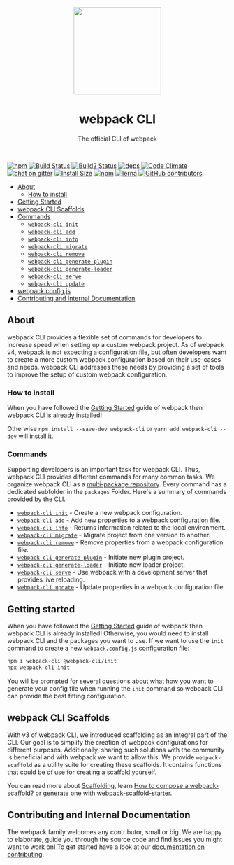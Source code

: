 <div align="center">
	<a href="https://github.com/webpack/webpack-cli">
		<img width="200" height="200" src="https://webpack.js.org/assets/icon-square-big.svg">
	</a>
</div>

<h1 align="center">webpack CLI</h1>

<p align="center">
  The official CLI of webpack
</p>
<br>

[![npm](https://img.shields.io/npm/v/webpack-cli.svg)](https://www.npmjs.com/package/webpack-cli)
[![Build Status](https://travis-ci.org/webpack/webpack-cli.svg)](https://travis-ci.org/webpack/webpack-cli)
[![Build2 Status](https://dev.azure.com/webpack/webpack/_apis/build/status/webpack.webpack-cli)](https://dev.azure.com/webpack/webpack/_build/latest?definitionId=4)
[![deps][deps]][deps-url]
[![Code Climate](https://codeclimate.com/github/webpack/webpack-cli/badges/gpa.svg)](https://codeclimate.com/github/webpack/webpack-cli)
[![chat on gitter](https://badges.gitter.im/webpack/webpack.svg)](https://gitter.im/webpack/webpack)
[![Install Size](https://packagephobia.now.sh/badge?p=webpack-cli)](https://packagephobia.now.sh/result?p=webpack-cli)
[![npm](https://img.shields.io/npm/dw/webpack-cli.svg)](https://www.npmjs.com/package/webpack-cli)
[![lerna](https://img.shields.io/badge/maintained%20with-lerna-cc00ff.svg)](https://lernajs.io/)
[![GitHub contributors](https://img.shields.io/github/contributors/webpack/webpack-cli.svg)](https://github.com/webpack/webpack-cli/graphs/contributors)


* [About](#about)
  - [How to install](#how-to-install)
* [Getting Started](#getting-started)
* [webpack CLI Scaffolds](#webpack-cli-scaffolds)
* [Commands](#commands)
  - [`webpack-cli init`](./packages/init/README.md#webpack-cli-init)
  - [`webpack-cli add`](./packages/add/README.md#webpack-cli-add)
  - [`webpack-cli info`](./packages/info/README.md#webpack-cli-info)
  - [`webpack-cli migrate`](./packages/migrate/README.md#webpack-cli-migrate)
  - [`webpack-cli remove`](./packages/remove/README.md#webpack-cli-remove)
  - [`webpack-cli generate-plugin`](./packages/generate-plugin/README.md#webpack-cli-generate-plugin)
  - [`webpack-cli generate-loader`](./packages/generate-loader/README.md#webpack-cli-generate-loader)
  - [`webpack-cli serve`](./packages/serve/README.md#webpack-cli-serve)
  - [`webpack-cli update`](./packages/update/README.md#webpack-cli-update)
* [webpack.config.js](https://webpack.js.org/concepts/configuration/)
* [Contributing and Internal Documentation](#contributing-and-internal-documentation)

## About

webpack CLI provides a flexible set of commands for developers to increase speed when setting up a custom webpack project. As of webpack v4, webpack is not expecting a configuration file, but often developers want to create a more custom webpack configuration based on their use-cases and needs. webpack CLI addresses these needs by providing a set of tools to improve the setup of custom webpack configuration.

### How to install

When you have followed the [Getting Started](https://webpack.js.org/guides/getting-started/) guide of webpack then webpack CLI is already installed!

Otherwise `npm install --save-dev webpack-cli` or `yarn add webpack-cli --dev` will install it. 

### Commands

Supporting developers is an important task for webpack CLI. Thus, webpack CLI provides different commands for many common tasks. We organize webpack CLI as a [multi-package repository](https://github.com/lerna/lerna). Every command has a dedicated subfolder in the `packages` Folder. Here's a summary of commands provided by the CLI.

- [`webpack-cli init`](./packages/init/README.md#webpack-cli-init) - Create a new webpack configuration.
- [`webpack-cli add`](./packages/add/README.md#webpack-cli-add) - Add new properties to a webpack configuration file.
- [`webpack-cli info`](./packages/info/README.md#webpack-cli-info) - Returns information related to the local environment.
- [`webpack-cli migrate`](./packages/migrate/README.md#webpack-cli-migrate) - Migrate project from one version to another.
- [`webpack-cli remove`](./packages/remove/README.md#webpack-cli-remove) - Remove properties from a webpack configuration file.
- [`webpack-cli generate-plugin`](./packages/generate-plugin/README.md#webpack-cli-generate-plugin) - Initiate new plugin project.
- [`webpack-cli generate-loader`](./packages/generate-loader/README.md#webpack-cli-generate-loader) - Initiate new loader project.
- [`webpack-cli serve`](./packages/serve/README.md#webpack-cli-serve) - Use webpack with a development server that provides live reloading.
- [`webpack-cli update`](./packages/update/README.md#webpack-cli-update) - Update properties in a webpack configuration file.

## Getting started

When you have followed the [Getting Started](https://webpack.js.org/guides/getting-started/) guide of webpack then webpack CLI is already installed! Otherwise, you would need to install webpack CLI and the packages you want to use. If we want to use the `init` command to create a new `webpack.config.js` configuration file:

```sh
npm i webpack-cli @webpack-cli/init
npx webpack-cli init
```

You will be prompted for several questions about what how you want to generate your config file when running the `init` command so webpack CLI can provide the best fitting configuration.  

## webpack CLI Scaffolds

With v3 of webpack CLI, we introduced scaffolding as an integral part of the CLI. Our goal is to simplify the creation of webpack configurations for different purposes. Additionally, sharing such solutions with the community is beneficial and with webpack we want to allow this. We provide `webpack-scaffold` as a utility suite for creating these scaffolds. It contains functions that could be of use for creating a scaffold yourself.

You can read more about [Scaffolding](https://webpack.js.org/guides/scaffolding), learn [How to compose a webpack-scaffold?](https://webpack.js.org/contribute/writing-a-scaffold) or generate one with [webpack-scaffold-starter](https://github.com/rishabh3112/webpack-scaffold-starter).

## Contributing and Internal Documentation

The webpack family welcomes any contributor, small or big. We are happy to elaborate, guide you through the source code and find issues you might want to work on! To get started have a look at our [documentation on contributing](./.github/CONTRIBUTING.md).

[deps]: https://img.shields.io/david/webpack/webpack.svg
[deps-url]: https://david-dm.org/webpack/webpack-cli
